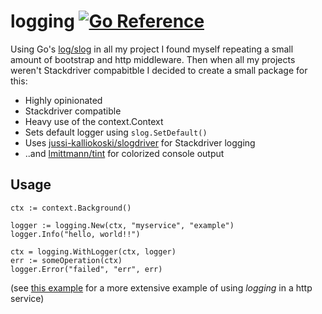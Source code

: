 # logging [![Go Reference][go-ref-image]][go-ref]

Using Go's [log/slog][slog] in all my project I found myself repeating a small amount of bootstrap and http middleware. Then when all my projects weren't Stackdriver compabitble I decided to create a small package for this:

- Highly opinionated
- Stackdriver compatible
- Heavy use of the context.Context
- Sets default logger using `slog.SetDefault()`
- Uses [jussi-kalliokoski/slogdriver] for Stackdriver logging
- ..and [lmittmann/tint] for colorized console output

## Usage

```golang
ctx := context.Background()

logger := logging.New(ctx, "myservice", "example")
logger.Info("hello, world!!")

ctx = logging.WithLogger(ctx, logger)
err := someOperation(ctx)
logger.Error("failed", "err", err)
```
(see [this example](./cmd/example/main.go) for a more extensive example of using _logging_ in a http service)

[go-ref-image]: https://pkg.go.dev/badge/github.com/koenbollen/logging.svg
[go-ref]: https://pkg.go.dev/github.com/koenbollen/logging
[slog]: https://pkg.go.dev/log/slog
[jussi-kalliokoski/slogdriver]: https://github.com/jussi-kalliokoski/slogdriver
[lmittmann/tint]: https://github.com/lmittmann/tint
